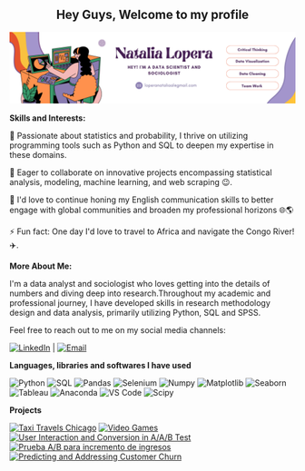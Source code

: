 
<div align="center">
  
## Hey Guys, Welcome to my profile 

![Header](https://github.com/Natcol05/Natcol05/blob/main/Natalia%20Lopera%20Banner.png)

</div>

**Skills and Interests:**
   
🌱 Passionate about statistics and probability, I thrive on utilizing programming tools such as Python and SQL to deepen my expertise in these domains.                                                                       

👯 Eager to collaborate on innovative projects encompassing statistical analysis, modeling, machine learning, and web scraping 😉. 

🔭 I'd love to continue honing my English communication skills to better engage with global communities and broaden my professional horizons 🌐🌎

⚡ Fun fact: One day I'd love to travel to Africa and navigate the Congo River! ✈️.
                                                                                                                                                                         


**More About Me:**

I'm a data analyst and sociologist who loves getting into the details of numbers and diving deep into research.Throughout my academic and professional journey, I have developed skills in research methodology design and data analysis, primarily utilizing Python, SQL and SPSS.

Feel free to reach out to me on my social media channels:

[![LinkedIn](https://img.shields.io/badge/-LinkedIn-blue?style=flat&logo=linkedin)](https://www.linkedin.com/in/natalia-lopera) | [![Email](https://img.shields.io/badge/-Email-white?style=flat&logo=gmail)](mailto:loperanataliaal@gmail.com)

**Languages, libraries and softwares I have used**

![Python](https://img.shields.io/badge/-Python-000000?style=flat&logo=python)
![SQL](https://img.shields.io/badge/-SQL-000000?style=flat&logo=MySQL)
![Pandas](https://img.shields.io/badge/-Pandas-000000?style=flat&logo=pandas)
![Selenium](https://img.shields.io/badge/-Selenium-000000?style=flat&logo=selenium)
![Numpy](https://img.shields.io/badge/-Numpy-000000?style=flat&logo=numpy)
![Matplotlib](https://img.shields.io/badge/-Matplotlib-000000?style=flat&logo=matplotlib)
![Seaborn](https://img.shields.io/badge/-Seaborn-000000?style=flat&logo=seaborn)
![Tableau](https://img.shields.io/badge/-Tableau-000000?style=flat&logo=tableau)
![Anaconda](https://img.shields.io/badge/-Anaconda-000000?style=flat&logo=Anaconda)
![VS Code](https://img.shields.io/badge/-visualstudiocode-000000?style=flat&logo=visual-studio-code)
![Scipy](https://img.shields.io/badge/-Scipy-000000?style=flat&logo=Scipy)

**Projects**

[![Taxi Travels Chicago](https://img.shields.io/badge/Taxi%20Travels%20in%20Chicago-000000?style=flat&logo=github)](https://github.com/Natcol05/Taxi-Travels-in-Chicago)
[![Video Games](https://img.shields.io/badge/Video%20Games%20-000000?style=flat&logo=github)](https://github.com/Natcol05/Video-Games-.git)
[![User Interaction and Conversion in A/A/B Test](https://img.shields.io/badge/Interaction%20and%20Conversion%20Test%20A/A/B-000000?style=flat&logo=github)](https://github.com/Natcol05/User-Interaction-and-Conversion-in-A-A-B-Test.git)
[![Prueba A/B para incremento de ingresos](https://img.shields.io/badge/Incremento%20de%20Ingresos%20Test%20A/B-000000?style=flat&logo=github)](https://github.com/Natcol05/Pruebas-A-B-para-Estrategias-de-Incremento-de-Ingresos.git)
[![Predicting and Addressing Customer Churn](https://img.shields.io/badge/Predicting%20and%20Addressing%20Customer%20Churn-000000?style=flat&logo=github)](https://github.com/Natcol05/Machine-Learning-Model.git)
